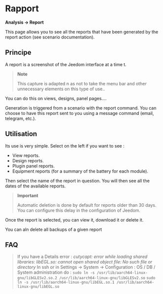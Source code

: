 # Rapport
**Analysis → Report**

This page allows you to see all the reports that have been generated by the report action (see scenario documentation).

## Principe

A report is a screenshot of the Jeedom interface at a time t.

> **Note**
>
> This capture is adapted n as not to take the menu bar and other unnecessary elements on this type of use..

You can do this on views, designs, panel pages....

Generation is triggered from a scenario with the report command.
You can choose to have this report sent to you using a message command (email, telegram, etc.).

## Utilisation

Its use is very simple. Select on the left if you want to see :

- View reports.
- Design reports.
- Plugin panel reports.
- Equipment reports (for a summary of the battery for each module).

Then select the name of the report in question. You will then see all the dates of the available reports.

> **Important**
>
> Automatic deletion is done by default for reports older than 30 days. You can configure this delay in the configuration of Jeedom.

Once the report is selected, you can view it, download it or delete it.

You can aln delete all backups of a given report

## FAQ

> If you have a Details error :
> *cutycapt: error while loading shared libraries: libEGL.so: cannot open shared object file: No such file or directory*
> In ssh or in Settings → System → Configuration : OS / DB / System administration do :
> ``````sudo ln -s /usr/lib/aarch64-linux-gnu/libGLESv2.so.2 /usr/lib/aarch64-linux-gnu/libGLESv2.so``````
> ``````sudo ln -s /usr/lib/aarch64-linux-gnu/libEGL.so.1 /usr/lib/aarch64-linux-gnu/libEGL.so``````

